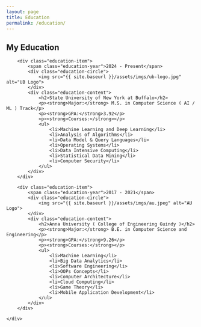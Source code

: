```yaml
---
layout: page
title: Education
permalink: /education/
---
```

<section class="education-container">
    <h1 class="page-title">My Education</h1>
    <div class="education-timeline">

        <div class="education-item">
            <span class="education-year">2024 - Present</span>
            <div class="education-circle">
                <img src="{{ site.baseurl }}/assets/imgs/ub-logo.jpg" alt="UB Logo">
            </div>
            <div class="education-content">
                <h2>State University of New York at Buffalo</h2>
                <p><strong>Major:</strong> M.S. in Computer Science ( AI / ML ) Track</p>
                <p><strong>GPA:</strong>3.92</p>
                <p><strong>Courses:</strong></p>
                <ul>
                    <li>Machine Learning and Deep Learning</li>
                    <li>Analysis of Algorithms</li>
                    <li>Data Model & Query Languages</li>
                    <li>Operating Systems</li>
                    <li>Data Intensive Computing</li>
                    <li>Statistical Data Mining</li>
                    <li>Computer Security</li>
                </ul>
            </div>
        </div>

        <div class="education-item">
            <span class="education-year">2017 - 2021</span>
            <div class="education-circle">
                <img src="{{ site.baseurl }}/assets/imgs/au.jpeg" alt="AU Logo">
            </div>
            <div class="education-content">
                <h2>Anna University ( College of Engineering Guindy )</h2>
                <p><strong>Major:</strong> B.E. in Computer Science and Engineering</p>
                <p><strong>GPA:</strong>9.26</p>
                <p><strong>Courses:</strong></p>
                <ul>
                    <li>Machine Learning</li>
                    <li>Big Data Analytics</li>
                    <li>Software Engineering</li>
                    <li>OOPs Concepts</li>
                    <li>Computer Architecture</li>
                    <li>Cloud Computing</li>
                    <li>Game Theory</li>
                    <li>Mobile Application Development</li>
                </ul>
            </div>
        </div>

    </div>
</section>
